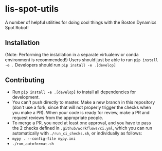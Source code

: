 # lis-spot-utils
A number of helpful utilities for doing cool things with the Boston Dynamics Spot Robot!

## Installation
(Note: Performing the installation in a separate virtualenv or conda environment is
recommended!)
Users should just be able to run `pip install -e .` 
Developers should run `pip install -e .[develop]`

## Contributing
- Run `pip install -e .[develop]` to install all dependencies for development.
- You can't push directly to master. Make a new branch in this repository (don't use a fork, since that will not properly trigger the checks when you make a PR). When your code is ready for review, make a PR and request reviews from the appropriate people.
- To merge a PR, you need at least one approval, and you have to pass the 2 checks defined in `.github/workflows/ci.yml`, which you can run automatically with `./run_ci_checks.sh`, or individually as follows:
- `mypy . --config-file mypy.ini`
- `./run_autoformat.sh`
